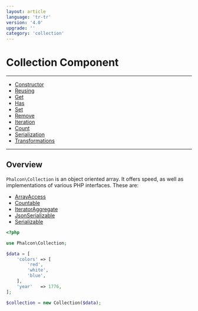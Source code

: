 ```yaml
---
layout: article
language: 'tr-tr'
version: '4.0'
upgrade: ''
category: 'collection'
---
```

# Collection Component

* * *

- [Constructor](collection-constructor)
- [Reusing](collection-reusing)
- [Get](collection-get)
- [Has](collection-has)
- [Set](collection-set)
- [Remove](collection-remove)
- [Iteration](collection-iteration)
- [Count](collection-count)
- [Serialization](collection-serialization)
- [Transformations](collection-transformations)

* * *

## Overview

`Phalcon\Collection` is an object oriented array. It offers speed, as well as implementations of various PHP interfaces. These are:

- [ArrayAccess](https://php.net/manual/en/class.arrayaccess.php)
- [Countable](https://php.net/manual/en/class.countable.php)
- [IteratorAggregate](https://php.net/manual/en/class.iteratoraggregate.php)
- [JsonSerializable](https://php.net/manual/en/class.jsonserializable.php)
- [Serializable](https://php.net/manual/en/class.serializable.php)

```php
<?php

use Phalcon\Collection;

$data = [
    'colors' => [
        'red',
        'white',
        'blue',
    ],
    'year'   => 1776,
];

$collection = new Collection($data);
```